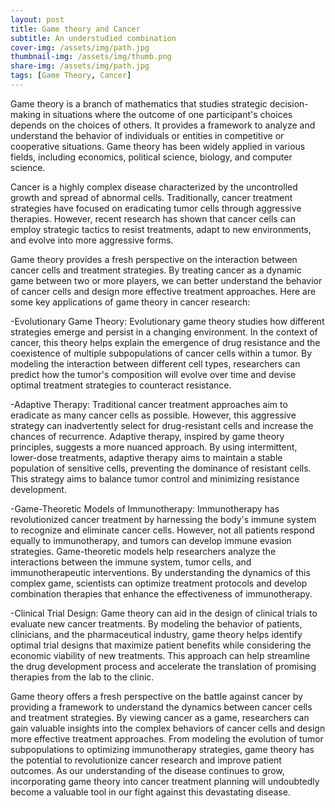 ```yaml
---
layout: post
title: Game theory and Cancer
subtitle: An understudied combination
cover-img: /assets/img/path.jpg
thumbnail-img: /assets/img/thumb.png
share-img: /assets/img/path.jpg
tags: [Game Theory, Cancer]
---
```


Game theory is a branch of mathematics that studies strategic decision-making in situations where the outcome of one participant's choices depends on the choices of others. It provides a framework to analyze and understand the behavior of individuals or entities in competitive or cooperative situations. Game theory has been widely applied in various fields, including economics, political science, biology, and computer science.

Cancer is a highly complex disease characterized by the uncontrolled growth and spread of abnormal cells. Traditionally, cancer treatment strategies have focused on eradicating tumor cells through aggressive therapies. However, recent research has shown that cancer cells can employ strategic tactics to resist treatments, adapt to new environments, and evolve into more aggressive forms.

Game theory provides a fresh perspective on the interaction between cancer cells and treatment strategies. By treating cancer as a dynamic game between two or more players, we can better understand the behavior of cancer cells and design more effective treatment approaches. Here are some key applications of game theory in cancer research:

-Evolutionary Game Theory: Evolutionary game theory studies how different strategies emerge and persist in a changing environment. In the context of cancer, this theory helps explain the emergence of drug resistance and the coexistence of multiple subpopulations of cancer cells within a tumor. By modeling the interaction between different cell types, researchers can predict how the tumor's composition will evolve over time and devise optimal treatment strategies to counteract resistance.

-Adaptive Therapy: Traditional cancer treatment approaches aim to eradicate as many cancer cells as possible. However, this aggressive strategy can inadvertently select for drug-resistant cells and increase the chances of recurrence. Adaptive therapy, inspired by game theory principles, suggests a more nuanced approach. By using intermittent, lower-dose treatments, adaptive therapy aims to maintain a stable population of sensitive cells, preventing the dominance of resistant cells. This strategy aims to balance tumor control and minimizing resistance development.

-Game-Theoretic Models of Immunotherapy: Immunotherapy has revolutionized cancer treatment by harnessing the body's immune system to recognize and eliminate cancer cells. However, not all patients respond equally to immunotherapy, and tumors can develop immune evasion strategies. Game-theoretic models help researchers analyze the interactions between the immune system, tumor cells, and immunotherapeutic interventions. By understanding the dynamics of this complex game, scientists can optimize treatment protocols and develop combination therapies that enhance the effectiveness of immunotherapy.

-Clinical Trial Design: Game theory can aid in the design of clinical trials to evaluate new cancer treatments. By modeling the behavior of patients, clinicians, and the pharmaceutical industry, game theory helps identify optimal trial designs that maximize patient benefits while considering the economic viability of new treatments. This approach can help streamline the drug development process and accelerate the translation of promising therapies from the lab to the clinic.

Game theory offers a fresh perspective on the battle against cancer by providing a framework to understand the dynamics between cancer cells and treatment strategies. By viewing cancer as a game, researchers can gain valuable insights into the complex behaviors of cancer cells and design more effective treatment approaches. From modeling the evolution of tumor subpopulations to optimizing immunotherapy strategies, game theory has the potential to revolutionize cancer research and improve patient outcomes. As our understanding of the disease continues to grow, incorporating game theory into cancer treatment planning will undoubtedly become a valuable tool in our fight against this devastating disease.
